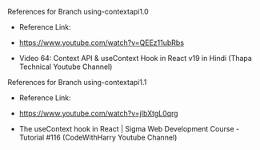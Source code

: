 References for Branch using-contextapi1.0 

- Reference Link:

- https://www.youtube.com/watch?v=QEEz11ubRbs

- Video 64: Context API & useContext Hook in React v19 in Hindi (Thapa Technical
 Youtube Channel)

References for Branch using-contextapi1.1

- Reference Link:

- https://www.youtube.com/watch?v=jIbXtgL0qrg

- The useContext hook in React | Sigma Web Development Course - Tutorial #116 (CodeWithHarry Youtube Channel)